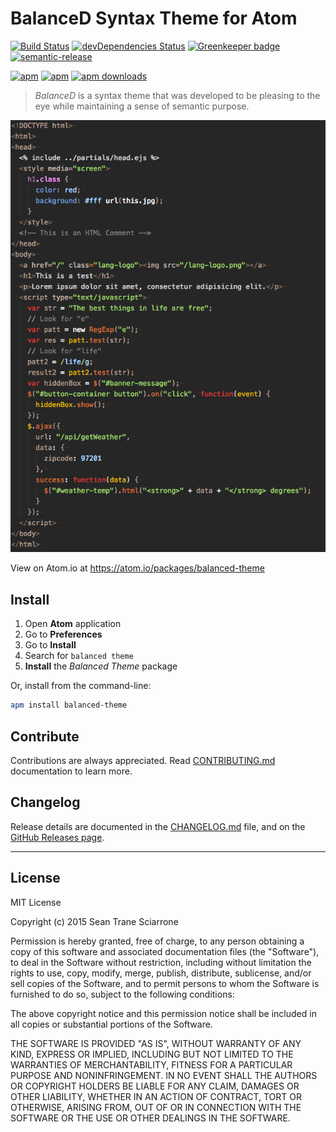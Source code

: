 # BalanceD Syntax Theme for Atom

[![Build Status](https://travis-ci.com/seantrane/balanced-theme-for-atom.svg?branch=master)](https://travis-ci.com/seantrane/balanced-theme-for-atom) [![devDependencies Status](https://david-dm.org/seantrane/balanced-theme-for-atom/dev-status.svg)](https://david-dm.org/seantrane/balanced-theme-for-atom?type=dev) [![Greenkeeper badge](https://badges.greenkeeper.io/seantrane/balanced-theme-for-atom.svg)](https://greenkeeper.io/) [![semantic-release](https://img.shields.io/badge/%20%20%F0%9F%93%A6%F0%9F%9A%80-semantic--release-e10079.svg)](https://github.com/semantic-release/semantic-release)

[![apm](https://img.shields.io/apm/l/balanced-theme.svg?style=flat-square)](https://atom.io/themes/balanced-theme) [![apm](https://img.shields.io/apm/v/balanced-theme.svg?style=flat-square)](https://atom.io/themes/balanced-theme) [![apm downloads](https://img.shields.io/apm/dm/balanced-theme.svg?style=flat-square)](https://atom.io/themes/balanced-theme)

> _BalanceD_ is a syntax theme that was developed to be pleasing to the eye while maintaining a sense of semantic purpose.

![BalanceD Theme Screenshot: HTML, CSS, JS](https://raw.githubusercontent.com/seantrane/balanced-theme-for-atom/master/balanced-theme-screenshot-html.png)

View on Atom.io at <https://atom.io/packages/balanced-theme>

## Install <a id="install"></a>

1. Open **Atom** application
2. Go to **Preferences**
3. Go to **Install**
4. Search for `balanced theme`
5. **Install** the _Balanced Theme_ package

Or, install from the command-line:

```bash
apm install balanced-theme
```

## Contribute <a id="contribute"></a>

Contributions are always appreciated. Read [CONTRIBUTING.md](https://github.com/seantrane/balanced-theme-for-atom/blob/master/CONTRIBUTING.md) documentation to learn more.

## Changelog <a id="changelog"></a>

Release details are documented in the [CHANGELOG.md](https://github.com/seantrane/balanced-theme-for-atom/blob/master/CHANGELOG.md) file, and on the [GitHub Releases page](https://github.com/seantrane/balanced-theme-for-atom/releases).

---

## License <a id="license"></a>

MIT License

Copyright (c) 2015 Sean Trane Sciarrone

Permission is hereby granted, free of charge, to any person obtaining a copy
of this software and associated documentation files (the "Software"), to deal
in the Software without restriction, including without limitation the rights
to use, copy, modify, merge, publish, distribute, sublicense, and/or sell
copies of the Software, and to permit persons to whom the Software is
furnished to do so, subject to the following conditions:

The above copyright notice and this permission notice shall be included in all
copies or substantial portions of the Software.

THE SOFTWARE IS PROVIDED "AS IS", WITHOUT WARRANTY OF ANY KIND, EXPRESS OR
IMPLIED, INCLUDING BUT NOT LIMITED TO THE WARRANTIES OF MERCHANTABILITY,
FITNESS FOR A PARTICULAR PURPOSE AND NONINFRINGEMENT. IN NO EVENT SHALL THE
AUTHORS OR COPYRIGHT HOLDERS BE LIABLE FOR ANY CLAIM, DAMAGES OR OTHER
LIABILITY, WHETHER IN AN ACTION OF CONTRACT, TORT OR OTHERWISE, ARISING FROM,
OUT OF OR IN CONNECTION WITH THE SOFTWARE OR THE USE OR OTHER DEALINGS IN THE
SOFTWARE.

